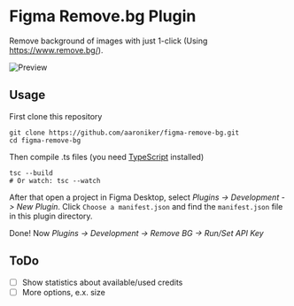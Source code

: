 # Figma Remove.bg Plugin

Remove background of images with just 1-click (Using https://www.remove.bg/).

![Preview](https://aaroniker.me/removebg.gif)

## Usage

First clone this repository
```shell
git clone https://github.com/aaroniker/figma-remove-bg.git
cd figma-remove-bg
```

Then compile .ts files (you need [TypeScript](https://www.typescriptlang.org/) installed)
```shell
tsc --build
# Or watch: tsc --watch
```

After that open a project in Figma Desktop, select _Plugins -> Development -> New Plugin_. Click `Choose a manifest.json` and find the `manifest.json` file in this plugin directory.

Done! Now _Plugins -> Development -> Remove BG -> Run/Set API Key_

## ToDo

- [ ] Show statistics about available/used credits
- [ ] More options, e.x. size
